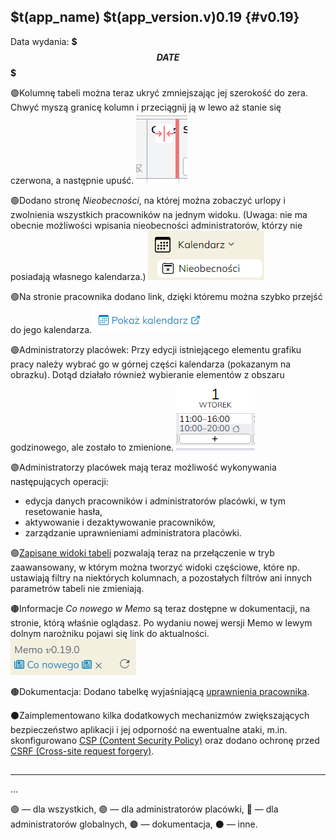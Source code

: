 ## $t(app_name) $t(app_version.v)0.19 {#v0.19}

Data wydania: **$$$DATE$$$**

🟢Kolumnę tabeli można teraz ukryć zmniejszając jej szerokość do zera. Chwyć myszą granicę kolumn i przeciągnij
ją w lewo aż stanie się czerwona, a następnie upuść.
![Ukrycie kolumny przez przeciągnięcie](column-drag-hide.png)

🟢Dodano stronę _Nieobecności_, na której można zobaczyć urlopy i zwolnienia wszystkich pracowników
na jednym widoku. (Uwaga: nie ma obecnie możliwości wpisania nieobecności administratorów, którzy
nie posiadają własnego kalendarza.)
![Nieobecności](absences.png)

🟢Na stronie pracownika dodano link, dzięki któremu można szybko przejść do jego kalendarza.
![Link "Pokaż kalendarz"](go-to-calendar.png)

🟣Administratorzy placówek: Przy edycji istniejącego elementu grafiku pracy należy wybrać go w górnej
części kalendarza (pokazanym na obrazku). Dotąd działało również wybieranie elementów z obszaru godzinowego,
ale zostało to zmienione.
![Edycja grafiku](timetable-edit.png)

🟣Administratorzy placówek mają teraz możliwość wykonywania następujących operacji:

- edycja danych pracowników i administratorów placówki, w tym resetowanie hasła,
- aktywowanie i dezaktywowanie pracowników,
- zarządzanie uprawnieniami administratora placówki.

🟣[Zapisane widoki tabeli](table-saved-views) pozwalają teraz na przełączenie w tryb zaawansowany,
w którym można tworzyć widoki częściowe, które np. ustawiają filtry na niektórych kolumnach, a
pozostałych filtrów ani innych parametrów tabeli nie zmieniają.

🟤Informacje _Co nowego w Memo_ są teraz dostępne w dokumentacji, na stronie, którą właśnie oglądasz.
Po wydaniu nowej wersji Memo w lewym dolnym narożniku pojawi się link do aktualności.
![Link do "Co nowego"](changelog-link.png)

🟤Dokumentacja: Dodano tabelkę wyjaśniającą [uprawnienia pracownika](staff-roles#permissions-table).

⚫Zaimplementowano kilka dodatkowych mechanizmów zwiększających bezpieczeństwo aplikacji i jej odporność
na ewentualne ataki, m.in. skonfigurowano
[CSP (Content Security Policy)](https://developer.mozilla.org/en-US/docs/Web/HTTP/Guides/CSP) oraz dodano
ochronę przed
[CSRF (Cross-site request forgery)](https://developer.mozilla.org/en-US/docs/Web/Security/Practical_implementation_guides/CSRF_prevention).

## <!-- $$$DELETE_FROM_HERE_WHEN_FINAL$$$, $$$ADD_LOG_ABOVE_SINCE_COMMIT$$$ 43ef1b317668783980c7128031593f0e4d2cb3fa -->

---

…

🟢 — dla wszystkich,
🟣 — dla administratorów placówki,
🔴 — dla administratorów globalnych,
🟤 — dokumentacja,
⚫ — inne.
